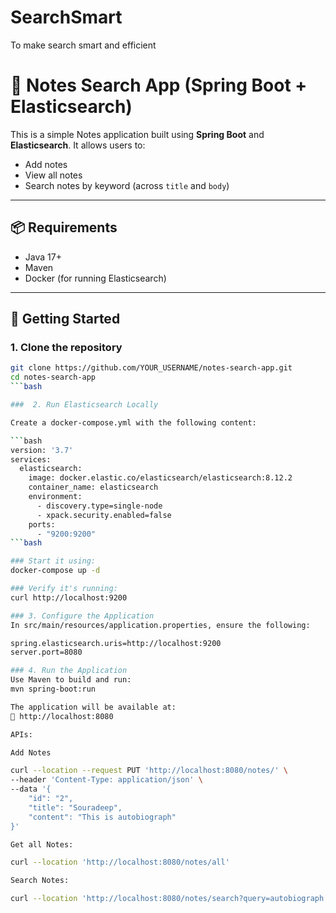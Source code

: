 # SearchSmart
To make search smart and efficient

# 📝 Notes Search App (Spring Boot + Elasticsearch)

This is a simple Notes application built using **Spring Boot** and **Elasticsearch**. It allows users to:

- Add notes
- View all notes
- Search notes by keyword (across `title` and `body`)

---

## 📦 Requirements

- Java 17+
- Maven
- Docker (for running Elasticsearch)

---

## 🚀 Getting Started

### 1. Clone the repository

```bash
git clone https://github.com/YOUR_USERNAME/notes-search-app.git
cd notes-search-app
```bash

###  2. Run Elasticsearch Locally

Create a docker-compose.yml with the following content:

```bash
version: '3.7'
services:
  elasticsearch:
    image: docker.elastic.co/elasticsearch/elasticsearch:8.12.2
    container_name: elasticsearch
    environment:
      - discovery.type=single-node
      - xpack.security.enabled=false
    ports:
      - "9200:9200"
```bash

### Start it using:
docker-compose up -d

### Verify it's running:
curl http://localhost:9200

### 3. Configure the Application
In src/main/resources/application.properties, ensure the following:

spring.elasticsearch.uris=http://localhost:9200
server.port=8080

### 4. Run the Application
Use Maven to build and run:
mvn spring-boot:run

The application will be available at:
📍 http://localhost:8080

APIs:

Add Notes

curl --location --request PUT 'http://localhost:8080/notes/' \
--header 'Content-Type: application/json' \
--data '{
    "id": "2",
    "title": "Souradeep",
    "content": "This is autobiograph"
}'

Get all Notes:

curl --location 'http://localhost:8080/notes/all'

Search Notes:

curl --location 'http://localhost:8080/notes/search?query=autobiograph'
